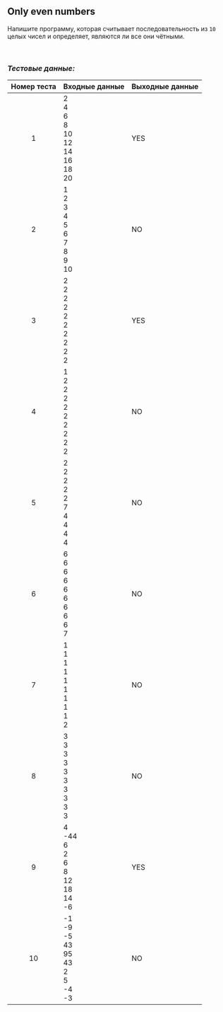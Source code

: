 ## Only even numbers

Напишите программу, которая считывает последовательность из <code>10</code> целых чисел и определяет, являются ли все они чётными.

<br>

### *Тестовые данные:*

| Номер теста | Входные данные                                         | Выходные данные |
|:-----------:|--------------------------------------------------------|-----------------|
|      1      | 2<br>4<br>6<br>8<br>10<br>12<br>14<br>16<br>18<br>20   | YES             |
|      2      | 1<br>2<br>3<br>4<br>5<br>6<br>7<br>8<br>9<br>10        | NO              |
|      3      | 2<br>2<br>2<br>2<br>2<br>2<br>2<br>2<br>2<br>2         | YES             |
|      4      | 1<br>2<br>2<br>2<br>2<br>2<br>2<br>2<br>2<br>2         | NO              |
|      5      | 2<br>2<br>2<br>2<br>2<br>7<br>4<br>4<br>4<br>4         | NO              |
|      6      | 6<br>6<br>6<br>6<br>6<br>6<br>6<br>6<br>6<br>7         | NO              |
|      7      | 1<br>1<br>1<br>1<br>1<br>1<br>1<br>1<br>1<br>2         | NO              |
|      8      | 3<br>3<br>3<br>3<br>3<br>3<br>3<br>3<br>3<br>3         | NO              |
|      9      | 4<br>-44<br>6<br>2<br>6<br>8<br>12<br>18<br>14<br>-6   | YES             |
|     10      | -1<br>-9<br>-5<br>43<br>95<br>43<br>2<br>5<br>-4<br>-3 | NO              |